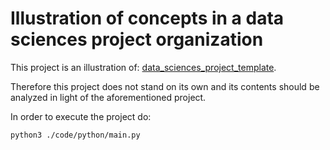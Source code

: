 # Illustration of concepts in a data sciences project organization

This project is an illustration of: [data_sciences_project_template](https://github.com/fmv1992/data_sciences_project_template).

Therefore this project does not stand on its own and its contents should be analyzed in light of the aforementioned project.

In order to execute the project do:

```
python3 ./code/python/main.py
```



<!--
## TODO: ???
-->
